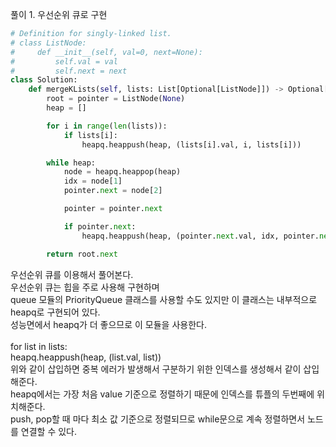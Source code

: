 풀이 1. 우선순위 큐로 구현

```py
# Definition for singly-linked list.
# class ListNode:
#     def __init__(self, val=0, next=None):
#         self.val = val
#         self.next = next
class Solution:
    def mergeKLists(self, lists: List[Optional[ListNode]]) -> Optional[ListNode]:
        root = pointer = ListNode(None)
        heap = []

        for i in range(len(lists)):
            if lists[i]:
                heapq.heappush(heap, (lists[i].val, i, lists[i]))

        while heap:
            node = heapq.heappop(heap)
            idx = node[1]
            pointer.next = node[2]

            pointer = pointer.next

            if pointer.next:
                heapq.heappush(heap, (pointer.next.val, idx, pointer.next))

        return root.next
```

우선순위 큐를 이용해서 풀어본다. <br />
우선순위 큐는 힙을 주로 사용해 구현하며 <br />
queue 모듈의 PriorityQueue 클래스를 사용할 수도 있지만 이 클래스는 내부적으로 heapq로 구현되어 있다. <br />
성능면에서 heapq가 더 좋으므로 이 모듈을 사용한다. <br />
<br />
for list in lists: <br />
heapq.heappush(heap, (list.val, list)) <br />
위와 같이 삽입하면 중복 에러가 발생해서 구분하기 위한 인덱스를 생성해서 같이 삽입해준다. <br />
heapq에서는 가장 처음 value 기준으로 정렬하기 때문에 인덱스를 튜플의 두번째에 위치해준다. <br />
push, pop할 때 마다 최소 값 기준으로 정렬되므로 while문으로 계속 정렬하면서 노드를 연결할 수 있다. <br />
